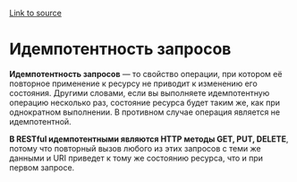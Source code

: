 [Link to source](https://itonboard.ru/analysis/1429-idempotentnost_http_zaprosov_actual_guide_s_primerami/)

# Идемпотентность запросов

**Идемпотентность запросов** — то свойство операции, при котором её повторное применение к ресурсу не приводит к изменению его состояния. Другими словами, если вы выполняете идемпотентную операцию несколько раз, состояние ресурса будет таким же, как при однократном выполнении. В противном случае операция является не идемпотентной.

**В RESTful идемпотентными являются HTTP методы GET, PUT, DELETE**, потому что повторный вызов любого из этих запросов с теми же данными и URI приведет к тому же состоянию ресурса, что и при первом запросе.